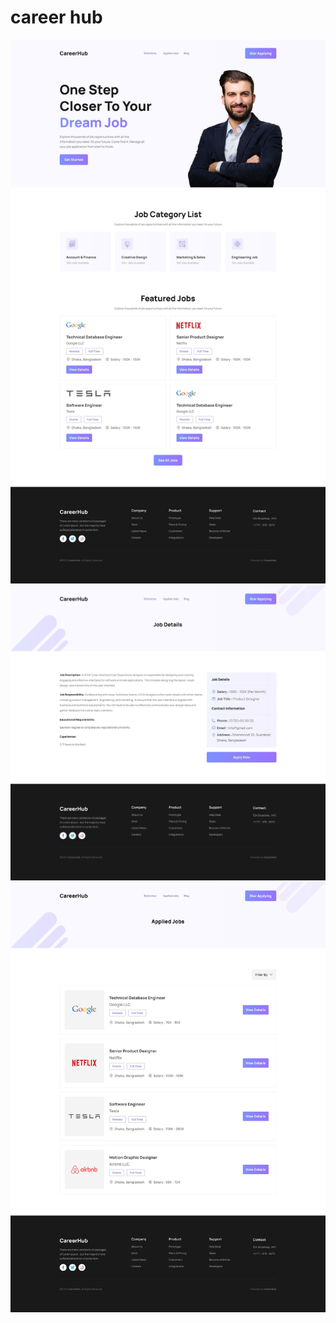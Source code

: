 # career hub

![Career Hub Project](./career-hub-p1.jpg)
![Career Hub Project](./career-hub-p2.jpg)
![Career Hub Project](./career-hub-p3.jpg)

